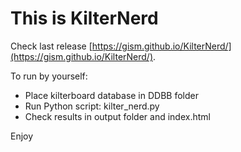 # This is KilterNerd

Check last release [https://gism.github.io/KilterNerd/](https://gism.github.io/KilterNerd/).

To run by yourself:
* Place kilterboard database in DDBB folder
* Run Python script: kilter_nerd.py
* Check results in output folder and index.html

Enjoy